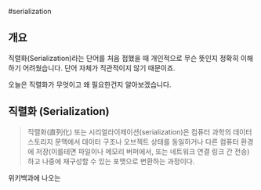 #serialization 

## 개요 
직렬화(Serialization)라는 단어를 처음 접했을 때 개인적으로 무슨 뜻인지 정확히 이해하기 어려웠습니다. 단어 자체가 직관적이지 않기 때문이죠.

오늘은 직렬화가 무엇이고 왜 필요한건지 알아보겠습니다.

## 직렬화 (Serialization)

> 직렬화(直列化) 또는 시리얼라이제이션(serialization)은 컴퓨터 과학의 데이터 스토리지 문맥에서 데이터 구조나 오브젝트 상태를 동일하거나 다른 컴퓨터 환경에 저장(이를테면 파일이나 메모리 버퍼에서, 또는 네트워크 연결 링크 간 전송)하고 나중에 재구성할 수 있는 포맷으로 변환하는 과정이다.

위키백과에 나오는 